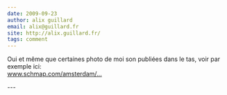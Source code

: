 ```yaml
---
date: 2009-09-23
author: alix guillard
email: alix@guillard.fr
site: http://alix.guillard.fr/
tags: comment
---
```


<p>Oui et même que certaines photo de moi son publiées dans le tas, voir par exemple ici:<br />
<a href="http://www.schmap.com/amsterdam/sights_breweries/#p=338962&amp;i=338962.jpg" title="http://www.schmap.com/amsterdam/sights_breweries/#p=338962&amp;i=338962.jpg" rel="nofollow">www.schmap.com/amsterdam/...</a></p>
---